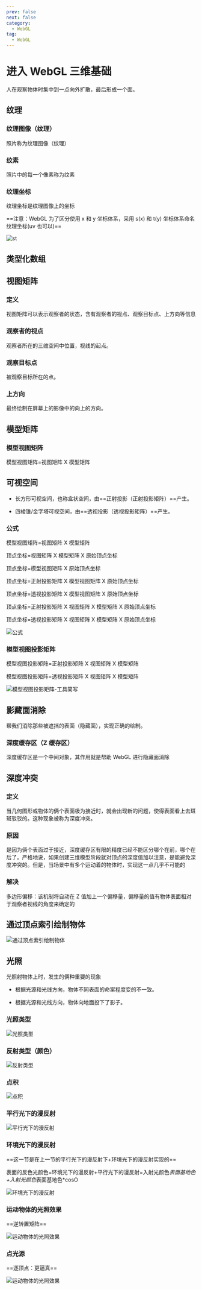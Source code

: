 ```yaml
---
prev: false
next: false
category:
  - WebGL
tag:
  - WebGL
---
```


# 进入 WebGL 三维基础

人在观察物体时集中到一点向外扩散，最后形成一个面。

<!-- more -->

## 纹理

### 纹理图像（纹理）

照片称为纹理图像（纹理）

### 纹素

照片中的每一个像素称为纹素

### 纹理坐标

纹理坐标是纹理图像上的坐标

==注意：WebGL 为了区分使用 x 和 y 坐标体系，采用 s(x) 和 t(y) 坐标体系命名纹理坐标(uv 也可以)==

![st](./img/st.jpg "st")

## 类型化数组

##

## 视图矩阵

### 定义

视图矩阵可以表示观察者的状态，含有观察者的视点、观察目标点、上方向等信息

### 观察者的视点

观察者所在的三维空间中位置，视线的起点。

### 观察目标点

被观察目标所在的点。

### 上方向

最终绘制在屏幕上的影像中的向上的方向。

## 模型矩阵

### 模型视图矩阵

模型视图矩阵=视图矩阵 X 模型矩阵

## 可视空间

- 长方形可视空间，也称盒状空间，由==正射投影（正射投影矩阵）==产生。

- 四棱锥/金字塔可视空间，由==透视投影（透视投影矩阵）==产生。

### 公式

模型视图矩阵=视图矩阵 X 模型矩阵

顶点坐标=视图矩阵 X 模型矩阵 X 原始顶点坐标

顶点坐标=模型视图矩阵 X 原始顶点坐标

顶点坐标=正射投影矩阵 X 模型视图矩阵 X 原始顶点坐标

顶点坐标=透视投影矩阵 X 模型视图矩阵 X 原始顶点坐标

顶点坐标=正射投影矩阵 X 视图矩阵 X 模型矩阵 X 原始顶点坐标

顶点坐标=透视投影矩阵 X 视图矩阵 X 模型矩阵 X 原始顶点坐标

![公式](./img/6.jpg "公式")

### 模型视图投影矩阵

模型视图投影矩阵=正射投影矩阵 X 视图矩阵 X 模型矩阵

模型视图投影矩阵=透视投影矩阵 X 视图矩阵 X 模型矩阵

![模型视图投影矩阵-工具简写](./img/7.jpg "模型视图投影矩阵-工具简写")

## 影藏面消除

帮我们消除那些被遮挡的表面（隐藏面），实现正确的绘制。

### 深度缓存区（Z 缓存区）

深度缓存区是一个中间对象，其作用就是帮助 WebGL 进行隐藏面消除

## 深度冲突

### 定义

当几何图形或物体的俩个表面极为接近时，就会出现新的问题，使得表面看上去斑斑驳驳的。这种现象被称为深度冲突。

### 原因

是因为俩个表面过于接近，深度缓存区有限的精度已经不能区分哪个在前，哪个在后了。严格地说，如果创建三维模型阶段就对顶点的深度值加以注意，是能避免深度冲突的。但是，当场景中有多个运动着的物体时，实现这一点几乎不可能的

### 解决

多边形偏移：该机制将自动在 Z 值加上一个偏移量，偏移量的值有物体表面相对于观察者视线的角度来确定的

## 通过顶点索引绘制物体

![通过顶点索引绘制物体](./img/8.jpg "通过顶点索引绘制物体")

## 光照

光照射物体上时，发生的俩种重要的现象

- 根据光源和光线方向，物体不同表面的命案程度变的不一致。

- 根据光源和光线方向，物体向地面投下了影子。

### 光照类型

![光照类型](./img/10.jpg "光照类型")

### 反射类型（颜色）

![反射类型](./img/11.jpg "反射类型")

### 点积

![点积](./img/12.jpg "点积")

### 平行光下的漫反射

![平行光下的漫反射](./img/13.jpg "平行光下的漫反射")

### 环境光下的漫反射

==这一节是在上一节的平行光下的漫反射下+环境光下的漫反射实现的==

表面的反色光颜色=环境光下的漫反射+平行光下的漫反射=入射光颜色*表面基地色+入射光颜色*表面基地色\*cosO

![环境光下的漫反射](./img/14.jpg "环境光下的漫反射")

### 运动物体的光照效果

==逆转置矩阵==

![运动物体的光照效果](./img/15.jpg "运动物体的光照效果")

### 点光源

==逐顶点：更逼真==

![运动物体的光照效果](./img/15.jpg "运动物体的光照效果")

